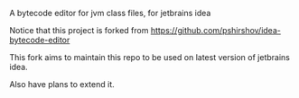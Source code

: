 A bytecode editor for jvm class files, for jetbrains idea

Notice that this project is forked from https://github.com/pshirshov/idea-bytecode-editor

This fork aims to maintain this repo to be used on latest version of jetbrains idea.

Also have plans to extend it.

